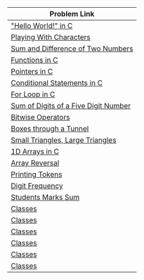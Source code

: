 | Problem Link |
| ------------------|
|["Hello World!" in C](https://www.hackerrank.com/challenges/hello-world-c/problem?isFullScreen=true)|
|[Playing With Characters](https://www.hackerrank.com/challenges/playing-with-characters/problem?isFullScreen=true)|
|[Sum and Difference of Two Numbers](https://www.hackerrank.com/challenges/sum-numbers-c/problem?isFullScreen=true)|
|[Functions in C](https://www.hackerrank.com/challenges/functions-in-c/problem?isFullScreen=true)|
|[Pointers in C](https://www.hackerrank.com/challenges/pointer-in-c/problem?isFullScreen=true)|
|[Conditional Statements in C](https://www.hackerrank.com/challenges/conditional-statements-in-c/problem?isFullScreen=true)|
|[For Loop in C](https://www.hackerrank.com/challenges/for-loop-in-c/problem?isFullScreen=true)|
|[Sum of Digits of a Five Digit Number](https://www.hackerrank.com/challenges/sum-of-digits-of-a-five-digit-number/problem?isFullScreen=true)|
|[Bitwise Operators](https://www.hackerrank.com/challenges/bitwise-operators-in-c/problem?isFullScreen=true)|
|[Boxes through a Tunnel](https://www.hackerrank.com/challenges/too-high-boxes/problem?isFullScreen=true)|
|[Small Triangles, Large Triangles](https://www.hackerrank.com/challenges/small-triangles-large-triangles/problem?isFullScreen=true)|
|[1D Arrays in C](https://www.hackerrank.com/challenges/1d-arrays-in-c/problem?isFullScreen=true)|
|[Array Reversal](https://www.hackerrank.com/challenges/reverse-array-c/problem?isFullScreen=true)|
|[Printing Tokens](https://www.hackerrank.com/challenges/printing-tokens-/problem?isFullScreen=true)|
|[Digit Frequency](https://www.hackerrank.com/challenges/frequency-of-digits-1/problem?isFullScreen=true)|
|[Students Marks Sum](https://www.hackerrank.com/challenges/students-marks-sum/problem?isFullScreen=true)|
|[Classes](https://www.hackerrank.com/challenges/classes-objects/problem?isFullScreen=true)|
|[Classes](https://www.hackerrank.com/challenges/classes-objects/problem?isFullScreen=true)|
|[Classes](https://www.hackerrank.com/challenges/classes-objects/problem?isFullScreen=true)|
|[Classes](https://www.hackerrank.com/challenges/classes-objects/problem?isFullScreen=true)|
|[Classes](https://www.hackerrank.com/challenges/classes-objects/problem?isFullScreen=true)|
|[Classes](https://www.hackerrank.com/challenges/classes-objects/problem?isFullScreen=true)|
